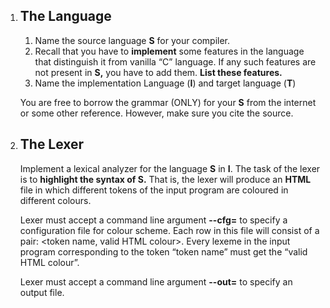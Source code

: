 
1.  ## The Language
    
    1.  Name the source language **S** for your compiler.
    2.  Recall that you have to **implement** some features in the language that distinguish it from vanilla “C” language. If any such features are not present in **S,** you have to add them. **List these features.**
    3.  Name the implementation Language (**I**) and target language (**T**)
    
    You are free to borrow the grammar (ONLY) for your **S** from the internet or some other reference. However, make sure you cite the source.
    
2.  ## The Lexer 
    
    Implement a lexical analyzer for the language **S** in **I**. The task of the lexer is to **highlight the syntax of S.** That is, the lexer will produce an **HTML** file in which different tokens of the input program are coloured in different colours.
    
    Lexer must accept a command line argument **--cfg=<color config file name>** to specify a configuration file for colour scheme. Each row in this file will consist of a pair: <token name, valid HTML colour>. Every lexeme in the input program corresponding to the token “token name” must get the “valid HTML colour”.
    
    Lexer must accept a command line argument **--out=<html file name>** to specify an output file.
    

